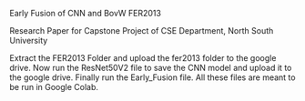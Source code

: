 Early Fusion of CNN and BovW FER2013

Research Paper for Capstone Project of CSE Department, North South University

 

Extract the FER2013 Folder and upload the fer2013 folder to the google drive.
Now run the ResNet50V2 file to save the CNN model and upload it to the google drive.
Finally run the Early_Fusion file.
All these files are meant to be run in Google Colab.
